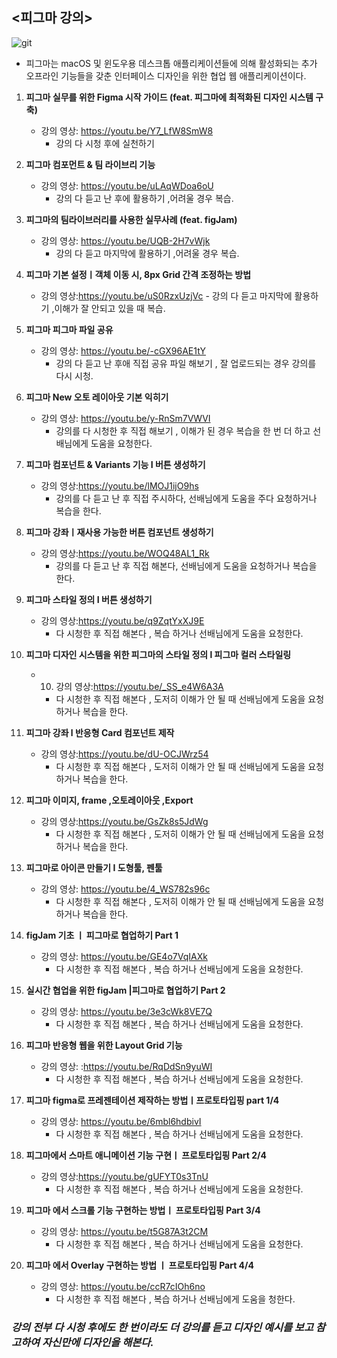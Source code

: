 ##                                                 **<피그마  강의>**

 ![git](https://images.squarespace-cdn.com/content/v1/54d0280ae4b0424c03ab6474/1597846423353-VBMB2PPTE07PTTRYC9YM/image-asset.png )
<br/>       
+ 피그마는 macOS 및 윈도우용 데스크톱 애플리케이션들에 의해 활성화되는 추가 오프라인 기능들을 갖춘 인터페이스 디자인을 위한 협업 웹 애플리케이션이다.


1. **피그마  실무를 위한 Figma 시작 가이드 (feat. 피그마에 최적화된 디자인 시스템 구축)**
    - 강의 영상: https://youtu.be/Y7_LfW8SmW8
        - 강의 다 시청 후에  실천하기
2. **피그마 컴포먼트 & 팀 라이브리 기능**
     - 강의 영상:  https://youtu.be/uLAqWDoa6oU
        - 강의 다 듣고 난 후에 활용하기 ,어려울 경우  복습.

3. **피그마의 팀라이브러리를 사용한 실무사례 (feat. figJam)**
     - 강의 영상: https://youtu.be/UQB-2H7vWjk
         - 강의 다 듣고 마지막에 활용하기 ,어려울 경우  복습.
       
4. **피그마 기본 설정ㅣ객체 이동 시, 8px Grid 간격 조정하는 방법** 
    - 강의 영상:https://youtu.be/uS0RzxUzjVc
            - 강의 다 듣고  마지막에 활용하기 ,이해가 잘 안되고 있을 때  복습.

 5. **피그마 피그마 파일 공유**
    - 강의 영상: https://youtu.be/-cGX96AE1tY
        - 강의 다 듣고 난  후애 직접 공유 파일 해보기 , 잘 업로드되는 경우 강의를 다시   시청.

6.  **피그마 New 오토 레이아웃 기본 익히기** 
    -  강의 영상: https://youtu.be/y-RnSm7VWVI
        - 강의를 다 시청한 후 직접 해보기 , 이해가 된 경우 복습을 한 번 더 하고 선배님에게 도움을  요청한다.

7. **피그마 컴포넌트 & Variants 기능 I 버튼 생성하기**  
     - 강의 영상:https://youtu.be/lMOJ1ijO9hs
          - 강의를 다 듣고 난  후 직접 주시하다, 선배님에게 도움을 주다 요청하거나 복습을  한다.
 
8.  **피그마 강좌ㅣ재사용 가능한 버튼 컴포넌트 생성하기**
    -  강의 영상:https://youtu.be/WOQ48AL1_Rk
        - 강의를 다 듣고 난 후  직접 해본다, 선배님에게 도움을 요청하거나 복습을  한다.
 
9. **피그마 스타일 정의 I 버튼 생성하기**
    -  강의 영상:https://youtu.be/q9ZqtYxXJ9E
       - 다 시청한 후 직접 해본다 , 복습 하거나 선배님에게 도움을  요청한다.
 
10. **피그마  디자인 시스템을 위한 피그마의 스타일 정의 l 피그마 컬러 스타일링**  
      - 10. 강의 영상:https://youtu.be/_SS_e4W6A3A 
        -  다 시청한 후 직접 해본다 ,  도저히 이해가 안 될 때 선배님에게 도움을 요청하거나 복습을 한다.

11. **피그마 강좌 l 반응형 Card 컴포넌트 제작** 
    -  강의 영상:https://youtu.be/dU-OCJWrz54
        - 다 시청한 후 직접 해본다 ,  도저히 이해가 안 될 때 선배님에게 도움을 요청하거나 복습을 한다.
 
12. **피그마 이미지, frame ,오토레이아웃 ,Export**  
       -   강의 영상:https://youtu.be/GsZk8s5JdWg
           - 다 시청한 후 직접 해본다 ,  도저히 이해가 안 될 때 선배님에게 도움을 요청하거나 복습을 한다.
 
13. **피그마로 아이콘 만들기 I 도형툴, 펜툴**
    -  강의 영상: https://youtu.be/4_WS782s96c
         -  다 시청한 후 직접 해본다 ,  도저히 이해가 안 될 때 선배님에게 도움을 요청하거나 복습을 한다.
 
14. **figJam 기초  ㅣ 피그마로 협업하기 Part 1**
     -  강의 영상: https://youtu.be/GE4o7VqIAXk
        - 다 시청한 후 직접 해본다 , 복습 하거나 선배님에게 도움을 요청한다.

 15. **실시간 협업을 위한 figJam |피그마로 협업하기 Part 2**
      -  강의 영상:  https://youtu.be/3e3cWk8VE7Q
          - 다 시청한 후 직접 해본다 , 복습 하거나 선배님에게 도움을 요청한다.


 16. **피그마 반응형 웹을 위한 Layout Grid 기능**
      -  강의 영상: :https://youtu.be/RqDdSn9yuWI
         -  다 시청한 후 직접 해본다 , 복습 하거나 선배님에게 도움을 요청한다.

 
 17. **피그마 figma로 프레젠테이션 제작하는 방법ㅣ프로토타입핑 part 1/4**
      - 강의 영상: https://youtu.be/6mbl6hdbivI
          - 다 시청한 후 직접 해본다 , 복습 하거나 선배님에게 도움을 요청한다.

18. **피그마에서 스마트 애니메이션 기능 구현ㅣ 프로토타입핑 Part 2/4**
       - 강의 영상:https://youtu.be/gUFYT0s3TnU
         - 다 시청한 후 직접 해본다 , 복습 하거나 선배님에게 도움을 요청한다.

19. **피그마 에서 스크롤 기능 구현하는 방법ㅣ 프로토타입핑 Part 3/4**
    -  강의 영상: https://youtu.be/t5G87A3t2CM
        - 다 시청한 후 직접 해본다 , 복습 하거나 선배님에게 도움을 요청한다.

20. **피그마 에서 Overlay 구현하는 방법 ㅣ 프로토타입핑 Part 4/4**
     - 강의 영상: https://youtu.be/ccR7cIOh6no
        - 다 시청한 후 직접 해본다 , 복습 하거나 선배님에게 도움을  청한다.

### **_강의 전부 다 시청 후에도 한 번이라도 더 강의를 듣고 디자인 예시를 보고 참고하여 자신만에 디자인을 해본다._**

